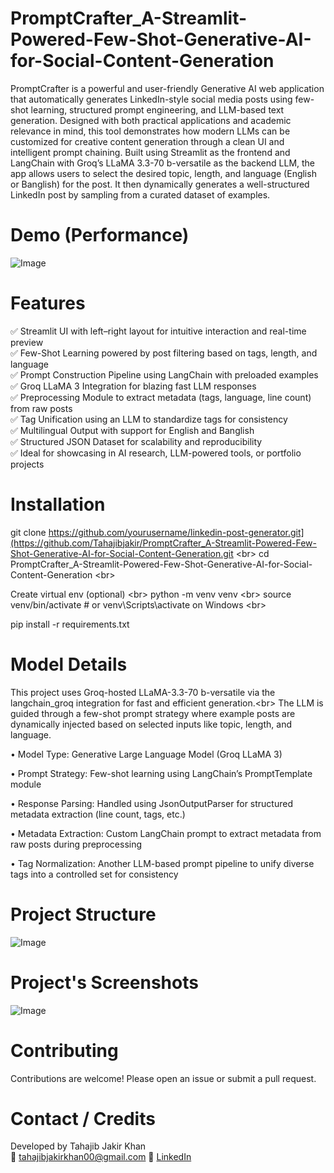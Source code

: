# PromptCrafter_A-Streamlit-Powered-Few-Shot-Generative-AI-for-Social-Content-Generation
PromptCrafter is a powerful and user-friendly Generative AI web application that automatically generates LinkedIn-style social media posts using few-shot learning, structured prompt engineering, and LLM-based text generation. Designed with both practical applications and academic relevance in mind, this tool demonstrates how modern LLMs can be customized for creative content generation through a clean UI and intelligent prompt chaining. Built using Streamlit as the frontend and LangChain with Groq’s LLaMA 3.3-70 b-versatile as the backend LLM, the app allows users to select the desired topic, length, and language (English or Banglish) for the post. It then dynamically generates a well-structured LinkedIn post by sampling from a curated dataset of examples.

# Demo (Performance)
![Image](https://github.com/user-attachments/assets/a94be5a4-140c-441c-af25-aa9818572c62)

# Features
✅ Streamlit UI with left–right layout for intuitive interaction and real-time preview <br/>
✅ Few-Shot Learning powered by post filtering based on tags, length, and language <br/>
✅ Prompt Construction Pipeline using LangChain with preloaded examples <br/>
✅ Groq LLaMA 3 Integration for blazing fast LLM responses <br/>
✅ Preprocessing Module to extract metadata (tags, language, line count) from raw posts <br/>
✅ Tag Unification using an LLM to standardize tags for consistency <br/>
✅ Multilingual Output with support for English and Banglish <br/>
✅ Structured JSON Dataset for scalability and reproducibility <br/>
✅ Ideal for showcasing in AI research, LLM-powered tools, or portfolio projects <br/>

# Installation

git clone https://github.com/yourusername/linkedin-post-generator.git](https://github.com/Tahajibjakir/PromptCrafter_A-Streamlit-Powered-Few-Shot-Generative-AI-for-Social-Content-Generation.git <br\>
cd PromptCrafter_A-Streamlit-Powered-Few-Shot-Generative-AI-for-Social-Content-Generation <br\>

Create virtual env (optional) <br\>
python -m venv venv <br\>
source venv/bin/activate  # or venv\Scripts\activate on Windows <br\>

pip install -r requirements.txt

# Model Details
This project uses Groq-hosted LLaMA-3.3-70 b-versatile via the langchain_groq integration for fast and efficient generation.<br\> The LLM is guided through a few-shot prompt strategy where example posts are dynamically injected based on selected inputs like topic, length, and language.

• Model Type: Generative Large Language Model (Groq LLaMA 3)

• Prompt Strategy: Few-shot learning using LangChain’s PromptTemplate module

• Response Parsing: Handled using JsonOutputParser for structured metadata extraction (line count, tags, etc.)

• Metadata Extraction: Custom LangChain prompt to extract metadata from raw posts during preprocessing

• Tag Normalization: Another LLM-based prompt pipeline to unify diverse tags into a controlled set for consistency

# Project Structure
![Image](https://github.com/user-attachments/assets/23ab2f0e-e9a0-4fac-98f6-21e105792fe9)

# Project's Screenshots
![Image](https://github.com/user-attachments/assets/85e127cc-fbb9-4b88-8196-838ddcec169f)

# Contributing
Contributions are welcome! Please open an issue or submit a pull request.


# Contact / Credits
Developed by Tahajib Jakir Khan  
📧 tahajibjakirkhan00@gmail.com 
📎 [LinkedIn](https://www.linkedin.com/in/tahajib-jakir-khan-53b30822b/)
